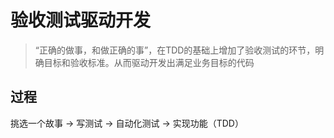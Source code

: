 # 验收测试驱动开发

> “正确的做事，和做正确的事”，在TDD的基础上增加了验收测试的环节，明确目标和验收标准。从而驱动开发出满足业务目标的代码

## 过程

挑选一个故事 -> 写测试 -> 自动化测试 -> 实现功能（TDD）